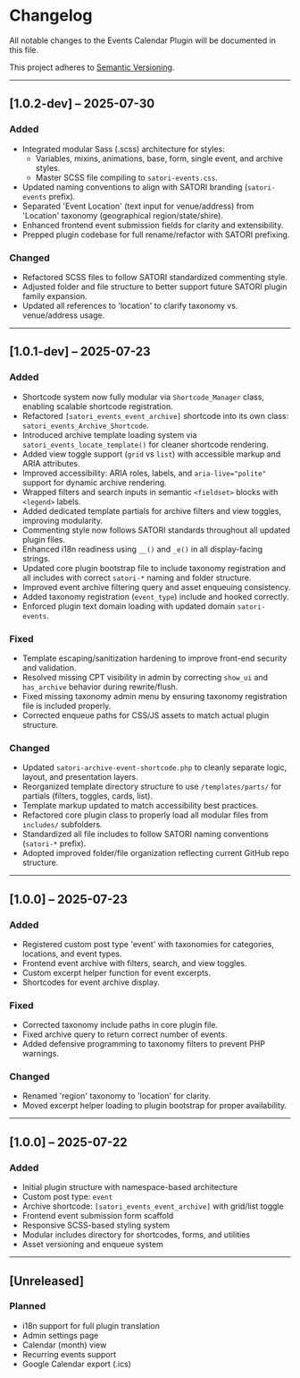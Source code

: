 # Changelog

All notable changes to the Events Calendar Plugin will be documented in this file.

This project adheres to [Semantic Versioning](https://semver.org/).

---

## [1.0.2-dev] – 2025-07-30

### Added

- Integrated modular Sass (.scss) architecture for styles:
  - Variables, mixins, animations, base, form, single event, and archive styles.
  - Master SCSS file compiling to `satori-events.css`.
- Updated naming conventions to align with SATORI branding (`satori-events` prefix).
- Separated 'Event Location' (text input for venue/address) from 'Location' taxonomy (geographical region/state/shire).
- Enhanced frontend event submission fields for clarity and extensibility.
- Prepped plugin codebase for full rename/refactor with SATORI prefixing.

### Changed

- Refactored SCSS files to follow SATORI standardized commenting style.
- Adjusted folder and file structure to better support future SATORI plugin family expansion.
- Updated all references to 'location' to clarify taxonomy vs. venue/address usage.

---

## [1.0.1-dev] – 2025-07-23

### Added

- Shortcode system now fully modular via `Shortcode_Manager` class, enabling scalable shortcode registration.
- Refactored `[satori_events_event_archive]` shortcode into its own class: `satori_events_Archive_Shortcode`.
- Introduced archive template loading system via `satori_events_locate_template()` for cleaner shortcode rendering.
- Added view toggle support (`grid` vs `list`) with accessible markup and ARIA attributes.
- Improved accessibility: ARIA roles, labels, and `aria-live="polite"` support for dynamic archive rendering.
- Wrapped filters and search inputs in semantic `<fieldset>` blocks with `<legend>` labels.
- Added dedicated template partials for archive filters and view toggles, improving modularity.
- Commenting style now follows SATORI standards throughout all updated plugin files.
- Enhanced i18n readiness using `__()` and `_e()` in all display-facing strings.
- Updated core plugin bootstrap file to include taxonomy registration and all includes with correct `satori-*` naming and folder structure.
- Improved event archive filtering query and asset enqueuing consistency.
- Added taxonomy registration (`event_type`) include and hooked correctly.
- Enforced plugin text domain loading with updated domain `satori-events`.

### Fixed

- Template escaping/sanitization hardening to improve front-end security and validation.
- Resolved missing CPT visibility in admin by correcting `show_ui` and `has_archive` behavior during rewrite/flush.
- Fixed missing taxonomy admin menu by ensuring taxonomy registration file is included properly.
- Corrected enqueue paths for CSS/JS assets to match actual plugin structure.

### Changed

- Updated `satori-archive-event-shortcode.php` to cleanly separate logic, layout, and presentation layers.
- Reorganized template directory structure to use `/templates/parts/` for partials (filters, toggles, cards, list).
- Template markup updated to match accessibility best practices.
- Refactored core plugin class to properly load all modular files from `includes/` subfolders.
- Standardized all file includes to follow SATORI naming conventions (`satori-*` prefix).
- Adopted improved folder/file organization reflecting current GitHub repo structure.

---

## [1.0.0] – 2025-07-23

### Added

- Registered custom post type 'event' with taxonomies for categories, locations, and event types.
- Frontend event archive with filters, search, and view toggles.
- Custom excerpt helper function for event excerpts.
- Shortcodes for event archive display.

### Fixed

- Corrected taxonomy include paths in core plugin file.
- Fixed archive query to return correct number of events.
- Added defensive programming to taxonomy filters to prevent PHP warnings.

### Changed

- Renamed 'region' taxonomy to 'location' for clarity.
- Moved excerpt helper loading to plugin bootstrap for proper availability.

---

## [1.0.0] – 2025-07-22

### Added

- Initial plugin structure with namespace-based architecture
- Custom post type: `event`
- Archive shortcode: `[satori_events_event_archive]` with grid/list toggle
- Frontend event submission form scaffold
- Responsive SCSS-based styling system
- Modular includes directory for shortcodes, forms, and utilities
- Asset versioning and enqueue system

---

## [Unreleased]

### Planned

- i18n support for full plugin translation
- Admin settings page
- Calendar (month) view
- Recurring events support
- Google Calendar export (.ics)
